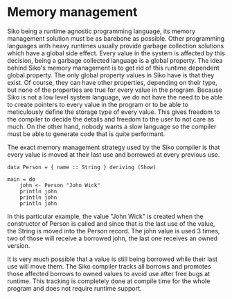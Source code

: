 # Memory management

Siko being a runtime agnostic programming language, its memory management solution must be as barebone as possible.
Other programming languages with heavy runtimes usually provide garbage collection solutions which have a global side effect. Every value in the system is affected by this decision, being a garbage collected language is a global property. The idea behind Siko's memory management is to get rid of this runtime dependent global property. The only global property values in Siko have is that they exist. Of course, they can have other properties, depending on their type, but none of the properties are true for every value in the program. Because Siko is not a low level system language, we do not have the need to be able to create pointers to every value in the program or to be able to meticulously define the storage type of every value. This gives freedom to the compiler to decide the details and freedom to the user to not care as much. On the other hand, nobody wants a slow language so the compiler must be able to generate code that is quite performant.

The exact memory management strategy used by the Siko compiler is that every value is moved at their last use and borrowed at every previous use.

```Siko
data Person = { name :: String } deriving (Show)

main = do
    john <- Person "John Wick"
    println john
    println john
    println john
```
In this particular example, the value "John Wick" is created when the constructor of Person is called and since that is the last use of the value,
the String is moved into the Person record. The john value is used 3 times, two of those will receive a borrowed john, the last one receives an owned version.

It is very much possible that a value is still being borrowed while their last use will move them. The Siko compiler tracks all borrows and promotes those affected borrows to owned values to avoid use after free bugs at runtime. This tracking is completely done at compile time for the whole program and does not require runtime support.
